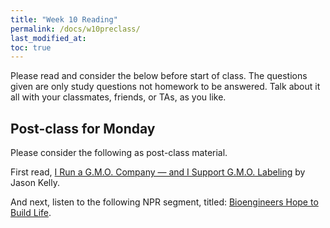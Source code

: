 ```yaml
---
title: "Week 10 Reading"
permalink: /docs/w10preclass/
last_modified_at:
toc: true
---
```



Please read and consider the below before start of class. The questions given are only study questions not homework to be answered. Talk about it all with your classmates, friends, or TAs, as you like.

## Post-class for Monday

Please consider the following as post-class material. 

First read, [I Run a G.M.O. Company — and I Support G.M.O. Labeling](https://www.nytimes.com/2016/05/16/opinion/i-run-a-gmo-company-and-i-support-gmo-labeling.html) by Jason Kelly. 

And next, listen to the following NPR segment, titled: [Bioengineers Hope to Build Life](https://www.npr.org/templates/story/story.php?storyId=90025159).
